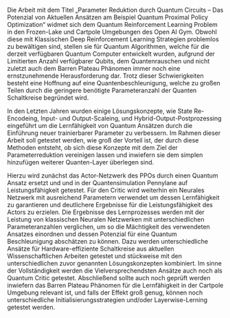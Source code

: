Die Arbeit mit dem Titel „Parameter Reduktion durch Quantum Circuits – Das Potenzial von Aktuellen Ansätzen am Beispiel Quantum Proximal Policy Optimization“ widmet sich dem Quantum Reinforcement Learning Problem in den Frozen-Lake und Cartpole Umgebungen des Open AI Gym. Obwohl diese mit Klassischen Deep Reinforcement Learning Strategien problemlos zu bewältigen sind, stellen sie für Quantum Algorithmen, welche für die derzeit verfügbaren Quantum Computer entwickelt wurden, aufgrund der Limitierten Anzahl verfügbarer Qubits, dem Quantenrauschen und nicht zuletzt auch dem Barren Plateau Phänomen immer noch eine ernstzunehmende Herausforderung dar. Trotz dieser Schwierigkeiten besteht eine Hoffnung auf eine Quantenbeschleunigung, welche zu großen Teilen durch die geringere benötigte Parameteranzahl der Quanten Schaltkreise begründet wird.

In den Letzten Jahren wurden einige Lösungskonzepte, wie State Re-Encodeing, Input- und Output-Scaleing, und Hybrid-Output-Postprozessing eingeführt um die Lernfähigkeit von Quantum Ansätzen durch die Einführung neuer trainierbarer Parameter zu verbessern. Im Rahmen dieser Arbeit soll getestet werden, wie groß der Vorteil ist, der durch diese Methoden entsteht, ob sich diese Konzepte mit dem Ziel der Parameterreduktion vereinigen lassen und inwiefern sie dem simplen hinzufügen weiterer Quanten-Layer überlegen sind.

Hierzu wird zunächst das Actor-Netzwerk des PPOs durch einen Quantum Ansatz ersetzt und und in der Quantensimulation Pennylane auf Leistungsfähigkeit getestet. Für den Critic wird weiterhin ein Neurales Netzwerk mit ausreichend Parametern verwendet um dessen Lernfähigkeit zu garantieren und deutlichere Ergebnisse für die Leistungsfähigkeit des Actors zu erzielen. Die Ergebnisse des Lernprozesses werden mit der Leistung von klassischen Neuralen Netzwerken mit unterschiedlichen Parameteranzahlen verglichen, um so die Mächtigkeit des verwendeten Ansatzes einordnen und dessen Potenzial für eine Quantum Beschleunigung abschätzen zu können. Dazu werden unterschiedliche Ansätze für Hardware-effiziente Schaltkreise aus aktuellen Wissenschaftlichen Arbeiten getestet und stückweise mit den unterschiedlichen zuvor genannten Lösungskonzepten kombiniert. Im sinne der Vollständigkeit werden die Vielversprechendsten Ansätze auch noch als Quantum Critic getestet.
Abschließend sollte auch noch geprüft werden inwiefern das Barren Plateau Phänomen für die Lernfähigkeit in der Cartpole Umgebung relevant ist, und falls der Effekt groß genug, können noch unterschiedliche Initialisierungsstrategien und/oder Layerwise-Lerning getestet werden.
